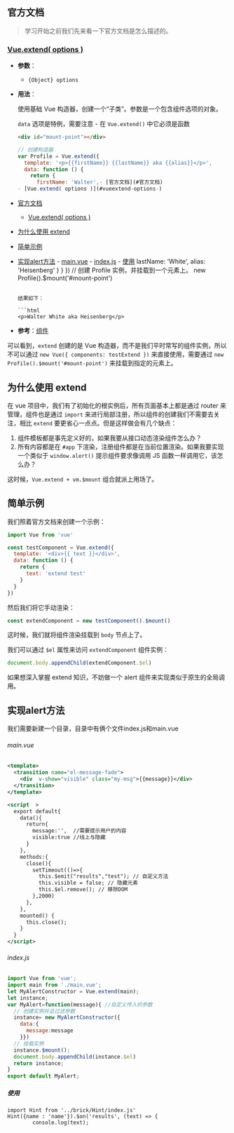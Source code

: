 ## 官方文档

> 学习开始之前我们先来看一下官方文档是怎么描述的。

### [Vue.extend( options )](https://cn.vuejs.org/v2/api/index.html#Vue-extend)

- **参数**：

  - `{Object} options`

- **用法**：

  使用基础 Vue 构造器，创建一个“子类”。参数是一个包含组件选项的对象。

  `data` 选项是特例，需要注意 - 在 `Vue.extend()` 中它必须是函数

  ```html
  <div id="mount-point"></div>
  ```

  ```js
  // 创建构造器
  var Profile = Vue.extend({
    template: '<p>{{firstName}} {{lastName}} aka {{alias}}</p>',
    data: function () {
      return {
        firstName: 'Walter',- [官方文档](#官方文档)
  - [Vue.extend( options )](#vueextend-options-)
- [官方文档](#官方文档)
  - [Vue.extend( options )](#vueextend-options-)
- [为什么使用 extend](#为什么使用-extend)
- [简单示例](#简单示例)
- [实现alert方法](#实现alert方法)
        - [main.vue](#mainvue)
        - [index.js](#indexjs)
      - [使用](#使用)
        lastName: 'White',
        alias: 'Heisenberg'
      }
    }
  })
  // 创建 Profile 实例，并挂载到一个元素上。
  new Profile().$mount('#mount-point')
  ```

  结果如下：

  ```html
  <p>Walter White aka Heisenberg</p>
  ```

- **参考**：[组件](https://cn.vuejs.org/v2/guide/components.html)

可以看到，`extend` 创建的是 Vue 构造器，而不是我们平时常写的组件实例，所以不可以通过 `new Vue({ components: testExtend })` 来直接使用，需要通过 `new Profile().$mount('#mount-point')` 来挂载到指定的元素上。

## 为什么使用 extend

在 vue 项目中，我们有了初始化的根实例后，所有页面基本上都是通过 router 来管理，组件也是通过 `import` 来进行局部注册，所以组件的创建我们不需要去关注，相比 `extend` 要更省心一点点。但是这样做会有几个缺点：

1. 组件模板都是事先定义好的，如果我要从接口动态渲染组件怎么办？
2. 所有内容都是在 `#app` 下渲染，注册组件都是在当前位置渲染。如果我要实现一个类似于 `window.alert()` 提示组件要求像调用 JS 函数一样调用它，该怎么办？

这时候，`Vue.extend + vm.$mount` 组合就派上用场了。

## 简单示例

我们照着官方文档来创建一个示例：

```js
import Vue from 'vue'

const testComponent = Vue.extend({
  template: '<div>{{ text }}</div>',
  data: function () {
    return {
      text: 'extend test'
    }
  }
})
```

然后我们将它手动渲染：

```js
const extendComponent = new testComponent().$mount()
```

这时候，我们就将组件渲染挂载到 `body` 节点上了。

我们可以通过 `$el` 属性来访问 `extendComponent` 组件实例：

```js
document.body.appendChild(extendComponent.$el)
```

如果想深入掌握 extend 知识，不妨做一个 alert 组件来实现类似于原生的全局调用。

## 实现alert方法

我们需要新建一个目录，目录中有俩个文件index.js和main.vue

###### main.vue

```xml
<template>
  <transition name="el-message-fade">
    <div  v-show="visible" class="my-msg">{{message}}</div>
  </transition>
</template>

<script  >
  export default{
    data(){
      return{
        message:'',  //需要提示用户的内容
        visible:true //线上与隐藏
      }
    },
    methods:{
      close(){
        setTimeout(()=>{
          this.$emit("results","test"); // 自定义方法         
          this.visible = false; // 隐藏元素
          this.$el.remove(); // 移除DOM
        },2000)
      },
    },
    mounted() {
      this.close();
    }
  }
</script>
```

###### index.js

```jsx
import Vue from 'vue';
import main from './main.vue';
let MyAlertConstructor = Vue.extend(main);
let instance;
var MyAlert=function(message){ //自定义传入的参数
  // 创建实例并且过滤参数
  instance= new MyAlertConstructor({
    data:{
      message:message
    }})
  // 挂载实例
  instance.$mount();
  document.body.appendChild(instance.$el)
  return instance;
}
export default MyAlert;
```

##### 使用

```tsx
import Hint from '../brick/Hint/index.js'
Hint({name : 'name'}).$on('results', (text) => {
        console.log(text);
```

